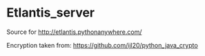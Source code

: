# Etlantis_server

Source for http://etlantis.pythonanywhere.com/

Encryption taken from: https://github.com/ijl20/python_java_crypto
